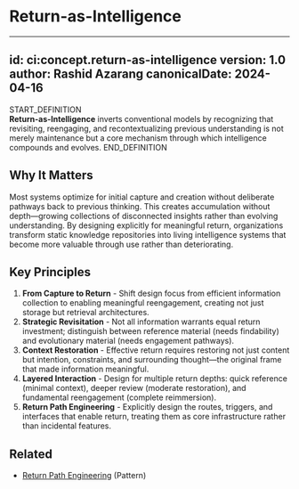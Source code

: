 # Return-as-Intelligence

---
id: ci:concept.return-as-intelligence
version: 1.0
author: Rashid Azarang
canonicalDate: 2024-04-16
---

START_DEFINITION  
**Return-as-Intelligence** inverts conventional models by recognizing that revisiting, reengaging, and recontextualizing previous understanding is not merely maintenance but a core mechanism through which intelligence compounds and evolves.
END_DEFINITION

## Why It Matters
Most systems optimize for initial capture and creation without deliberate pathways back to previous thinking. This creates accumulation without depth—growing collections of disconnected insights rather than evolving understanding. By designing explicitly for meaningful return, organizations transform static knowledge repositories into living intelligence systems that become more valuable through use rather than deteriorating.

## Key Principles
1. **From Capture to Return** - Shift design focus from efficient information collection to enabling meaningful reengagement, creating not just storage but retrieval architectures.
2. **Strategic Revisitation** - Not all information warrants equal return investment; distinguish between reference material (needs findability) and evolutionary material (needs engagement pathways).
3. **Context Restoration** - Effective return requires restoring not just content but intention, constraints, and surrounding thought—the original frame that made information meaningful.
4. **Layered Interaction** - Design for multiple return depths: quick reference (minimal context), deeper review (moderate restoration), and fundamental reengagement (complete reimmersion).
5. **Return Path Engineering** - Explicitly design the routes, triggers, and interfaces that enable return, treating them as core infrastructure rather than incidental features.







## Related

- [Return Path Engineering](../patterns-and-anti-patterns/patterns/return-path-engineering.md) (Pattern)
